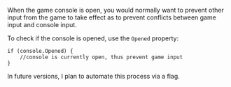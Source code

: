 When the game console is open, you would normally want to prevent other input from the game to take effect as to prevent conflicts between game input and console input.

To check if the console is opened, use the `Opened` property:

```
if (console.Opened) { 
    //console is currently open, thus prevent game input
}
```

In future versions, I plan to automate this process via a flag.